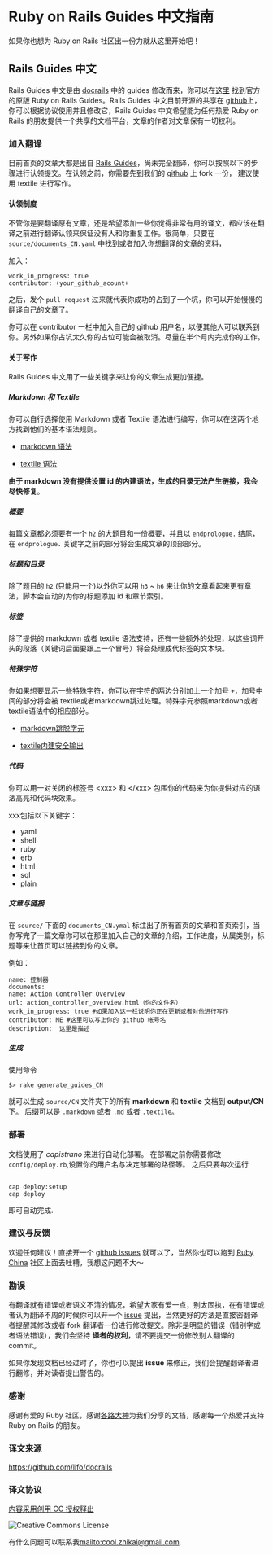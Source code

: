 # Ruby on Rails Guides 中文指南

如果你也想为 Ruby on Rails 社区出一份力就从这里开始吧！
 
## Rails Guides 中文
 
Rails Guides 中文是由 [docrails](https://github.com/lifo/docrails) 中的 guides 修改而来，你可以在[这里](http://guides.rubyonrails.org) 找到官方的原版 Ruby on Rails Guides。Rails Guides 中文目前开源的共享在 [github](https://github.com/RubyChinaTranslation/rails-guides-china)上，你可以根据协议使用并且修改它，Rails Guides 中文希望能为任何热爱 Ruby on Rails 的朋友提供一个共享的文档平台，文章的作者对文章保有一切权利。

### 加入翻译

目前首页的文章大都是出自 [Rails Guides](http://guides.rubyonrails.org)，尚未完全翻译，你可以按照以下的步骤进行认领提交。在认领之前，你需要先到我们的 [github](https://github.com/RubyChinaTranslation/rails-guides-china) 上 fork 一份， 建议使用 textile 进行写作。 

#### 认领制度

不管你是要翻译原有文章，还是希望添加一些你觉得非常有用的译文，都应该在翻译之前进行翻译认领来保证没有人和你重复工作。很简单，只要在 `source/documents_CN.yaml` 中找到或者加入你想翻译的文章的资料，

加入：

```
work_in_progress: true
contributor: +your_github_acount+
```  

之后，发个 `pull request` 过来就代表你成功的占到了一个坑，你可以开始慢慢的翻译自己的文章了。

你可以在 contributor 一栏中加入自己的 github 用户名，以便其他人可以联系到你。另外如果你占坑太久你的占位可能会被取消。尽量在半个月内完成你的工作。 

#### 关于写作

Rails Guides 中文用了一些关键字来让你的文章生成更加便捷。

##### Markdown 和 Textile

你可以自行选择使用 Markdown 或者 Textile 语法进行编写，你可以在这两个地方找到他们的基本语法规则。

* [markdown 语法](http://markdown.tw/)

* [textile 语法](http://redcloth.org/textile)

**由于 markdown 没有提供设置 id 的内建语法，生成的目录无法产生链接，我会尽快修复**。

##### 概要

每篇文章都必须要有一个 `h2` 的大题目和一份概要，并且以 `endprologue.` 结尾，在 `endprologue.` 关键字之前的部分将会生成文章的顶部部分。 

##### 标题和目录

除了题目的 `h2` (只能用一个)以外你可以用 `h3` ~ `h6` 来让你的文章看起来更有章法，脚本会自动的为你的标题添加 id 和章节索引。

##### 标签

除了提供的 markdown 或者 textile 语法支持，还有一些额外的处理，以这些词开头的段落（关键词后面要跟上一个冒号）将会处理成代标签的文本块。

##### 特殊字符

你如果想要显示一些特殊字符，你可以在字符的两边分别加上一个加号 `+`，加号中间的部分将会被 textile或者markdown跳过处理。特殊字元参照markdown或者textile语法中的相应部分。

* [markdown跳脱字元](http://markdown.tw/#backslash)

* [textile内建安全输出](http://redcloth.org/textile/html-integration-and-escapement/#no-textile)

##### 代码

你可以用一对关闭的标签号 \<xxx\> 和 \</xxx\> 包围你的代码来为你提供对应的语法高亮和代码块效果。

xxx包括以下关键字：

* yaml
* shell
* ruby
* erb
* html
* sql
* plain

##### 文章与链接

在  `source/` 下面的 `documents_CN.ymal` 标注出了所有首页的文章和首页索引，当你写完了一篇文章你可以在那里加入自己的文章的介绍，工作进度，从属类别，标题等来让首页可以链接到你的文章。

例如：

    name: 控制器
    documents:   
    name: Action Controller Overview
    url: action_controller_overview.html（你的文件名）
    work_in_progress: true #如果加入这一栏说明你正在更新或者对他进行写作
    contributor: ME #这里可以写上你的 github 帐号名	
    description:  这里是描述
     
##### 生成

使用命令 
 
`$> rake generate_guides_CN`
 

就可以生成 `source/CN` 文件夹下的所有 **markdown** 和 **textile** 文档到 **output/CN** 下。
后缀可以是 `.markdown` 或者 `.md` 或者 `.textile`。

### 部署

文档使用了 *capistrano* 来进行自动化部署。
在部署之前你需要修改 `config/deploy.rb`,设置你的用户名与决定部署的路径等。
之后只要每次运行

```

cap deploy:setup
cap deploy

```

即可自动完成.

### 建议与反馈

欢迎任何建议！直接开一个 [github issues](https://github.com/RubyChinaTranslation/rails-guides-china/issues) 就可以了，当然你也可以跑到 [Ruby China](http://ruby-china.org) 社区上面去吐槽，我想这问题不大～

### 勘误 

有翻译就有错误或者语义不清的情况，希望大家有爱一点，别太固执，在有错误或者认为翻译不周的时候你可以开一个 [issue](https://github.com/RubyChinaTranslation/rails-guides-china/issues) 提出，当然更好的方法是直接密翻译者提醒其修改或者 fork 翻译者一份进行修改提交。除非是明显的错误（错别字或者语法错误），我们会坚持 **译者的权利**，请不要提交一份修改别人翻译的 commit。 

如果你发现文档已经过时了，你也可以提出 **issue** 来修正，我们会提醒翻译者进行翻修，并对读者提出警告的。

### 感谢

感谢有爱的 Ruby 社区，感谢[各路大神](http://guides.rubyonrails.org/credits.html)为我们分享的文档，感谢每一个热爱并支持 Ruby on Rails 的朋友。

### 译文来源

https://github.com/lifo/docrails

### 译文协议

[内容采用创用 CC 授权释出](http://creativecommons.org/licenses/by-nc-sa/2.5/cn/)

![Creative Commons License](http://i.creativecommons.org/l/by-nc-sa/2.5/cn/88x31.png)

有什么问题可以联系我<mailto:cool.zhikai@gmail.com>.
